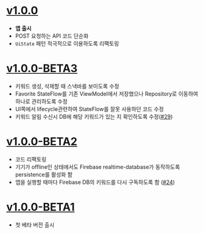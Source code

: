 # [v1.0.0](https://github.com/jja08111/HansungNotification/releases/tag/v1.0.0)
- **앱 출시** 
- POST 요청하는 API 코드 단순화
- `UiState` 패턴 적극적으로 이용하도록 리팩토링

# [v1.0.0-BETA3](https://github.com/jja08111/HansungNotification/releases/tag/v1.0.0-BETA3)
- 키워드 생성, 삭제할 때 스낵바를 보이도록 수정
- Favorite StateFlow를 기존 ViewModel에서 저장했으나 Repository로 이동하여 하나로 관리하도록 수정
- UI쪽에서 lifecycle관련하여 StateFlow를 잘못 사용하던 코드 수정
- 키워드 알림 수신시 DB에 해당 키워드가 있는 지 확인하도록 수정([#29](https://github.com/jja08111/HansungNotification/pull/29))

# [v1.0.0-BETA2](https://github.com/jja08111/HansungNotification/releases/tag/v1.0.0-BETA2)

- 코드 리팩토링
- 기기가 offline인 상태에서도 Firebase realtime-database가 동작하도록 persistence를 활성화 함
- 앱을 실행할 때마다 Firebase DB의 키워드를 다시 구독하도록 함 ([#24](https://github.com/jja08111/HansungNotification/issues/24))

# [v1.0.0-BETA1](https://github.com/jja08111/HansungNotification/releases/tag/v1.0.0-BETA1)

- 첫 베타 버전 출시